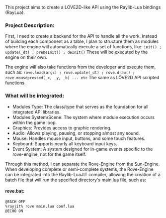 This project aims to create a LOVE2D-like API using the Raylib-Lua bindings (RayLua).

### Project Description:
First, I need to create a backend for the API to handle all the work. Instead of building each component as a table, I plan to structure them as modules where the engine will automatically execute a set of functions, like:
`init() ; update(_dt) ; preDeInit() ; deInit()`
These will be executed by the engine on their own.

The engine will also take functions from the developer and execute them, such as:
`rove.load(args) ; rove.update(_dt) ; rove.draw() ; rove.mousepressed(_x, _y, _b) ... etc`
The same as LÖVE2D API scripted functions.

### What will be integrated:
- Modules Type: The class/type that serves as the foundation for all integrated API libraries.
- Modules System/Scene: The system where module execution occurs within the game loop.
- Graphics: Provides access to graphic rendering.
- Audio: Allows playing, pausing, or stopping almost any sound.
- Mouse: Handles mouse input, buttons, and some touch features.
- Keyboard: Supports nearly all keyboard input keys.
- Event System: A system designed for in-game events specific to the rove-engine, not for the game itself.
        
Through this method, I can separate the Rove-Engine from the Sun-Engine. When developing complete or semi-complete systems, the Rove-Engine can be integrated into the Raylib-LuaJIT compiler, allowing the creation of a batch file that will run the specified directory's main.lua file, such as:

#### rove.bat:
```bash
@EACH OFF
%rayjit% rove main.lua conf.lua
@ECHO ON
```

